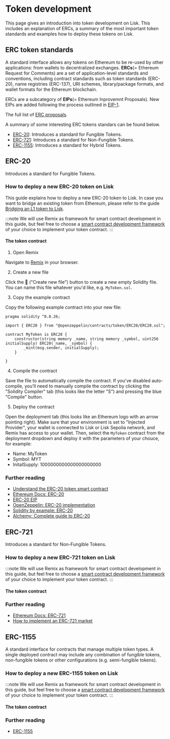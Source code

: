 # Token development

This page gives an introduction into token development on Lisk.
This includes an explanation of ERCs, a summary of the most important token standards and examples how to deploy these tokens on Lisk.

## ERC token standards

A standard interface allows any tokens on Ethereum to be re-used by other applications: from wallets to decentralized exchanges.
**ERCs**(= Ethereum Request for Comments) are a set of application-level standards and conventions, including contract standards such as token standards (ERC-20), name registries (ERC-137), URI schemes, library/package formats, and wallet formats for the Ethereum blockchain.

ERCs are a subcategory of **EIPs**(= Ethereum Inprovemnt Proposals).
New EIPs are added following the process outlined in [EIP-1](https://eips.ethereum.org/EIPS/eip-1).

The full list of [ERC proposals](https://eips.ethereum.org/erc).

A summary of some interesting ERC tokens standars can be found below.

- [ERC-20](#erc-20): Introduces a standard for Fungible Tokens.
- [ERC-721](#erc-721): Introduces a standard for Non-Fungible Tokens.
- [ERC-1155](#erc-1155): Introduces a standard for Hybrid Tokens.

## ERC-20
Introduces a standard for Fungible Tokens.

### How to deploy a new ERC-20 token on Lisk

This guide explains how to deploy a new ERC-20 token to Lisk.
In case you want to bridge an existing token from Ethereum, please refer to the guide [Bridging an L1 token to Lisk](add-token-to-lisk).

:::note
We will use Remix as framework for smart contract development in this guide, but feel free to choose a [smart contract development framework](/category/building-on-lisk/deploying-smart-contract) of your choice to implement your token contract.
:::

#### The token contract

1. Open Remix

Navigate to [Remix](https://remix.ethereum.org) in your browser.

2. Create a new file

Click the 📄 ("Create new file") button to create a new empty Solidity file.
You can name this file whatever you'd like, e.g. `MyToken.sol`.

3. Copy the example contract

Copy the following example contract into your new file:

```solidity
pragma solidity ^0.8.26;

import { ERC20 } from "@openzeppelin/contracts/token/ERC20/ERC20.sol";

contract MyToken is ERC20 {
    constructor(string memory _name, string memory _symbol, uint256 initialSupply) ERC20(_name, _symbol) {
        _mint(msg.sender, initialSupply);
    }
    
}
```

4. Compile the contract

Save the file to automatically compile the contract.
If you've disabled auto-compile, you'll need to manually compile the contract by clicking the "Solidity Compiler" tab (this looks like the letter "S") and pressing the blue "Compile" button.

5. Deploy the contract

Open the deployment tab (this looks like an Ethereum logo with an arrow pointing right).
Make sure that your environment is set to "Injected Provider", your wallet is connected to Lisk or Lisk Sepolia network, and Remix has access to your wallet.
Then, select the `MyToken` contract from the deployment dropdown and deploy it with the parameters of your chouce, for example:

- Name: MyToken
- Symbol: MYT
- InitalSupply: 1000000000000000000000

### Further reading
- [Understand the ERC-20 token smart contract](https://ethereum.org/en/developers/tutorials/understand-the-erc-20-token-smart-contract/)
- [Ethereum Docs: ERC-20](https://ethereum.org/en/developers/docs/standards/tokens/erc-20/)
- [ERC-20 EIP](https://eips.ethereum.org/EIPS/eip-20)
- [OpenZeppelin: ERC-20 implementation](https://github.com/OpenZeppelin/openzeppelin-contracts/blob/master/contracts/token/ERC20/ERC20.sol)
- [Solidity by example: ERC-20](https://solidity-by-example.org/app/erc20/)
- [Alchemy: Complete guide to ERC-20](https://www.alchemy.com/overviews/erc20-solidity)

## ERC-721
Introduces a standard for Non-Fungible Tokens.

### How to deploy a new ERC-721 token on Lisk

:::note
We will use Remix as framework for smart contract development in this guide, but feel free to choose a [smart contract development framework](/category/building-on-lisk/deploying-smart-contract) of your choice to implement your token contract.
:::

#### The token contract

### Further reading
- [Ethereum Docs: ERC-721](https://ethereum.org/en/developers/docs/standards/tokens/erc-721/)
- [How to implement an ERC-721 market](https://ethereum.org/en/developers/tutorials/how-to-implement-an-erc721-market/)

## ERC-1155

A standard interface for contracts that manage multiple token types.
A single deployed contract may include any combination of fungible tokens, non-fungible tokens or other configurations (e.g. semi-fungible tokens).

### How to deploy a new ERC-1155 token on Lisk

:::note
We will use Remix as framework for smart contract development in this guide, but feel free to choose a [smart contract development framework](/category/building-on-lisk/deploying-smart-contract) of your choice to implement your token contract.
:::

#### The token contract

### Further reading
- [ERC-1155](https://ethereum.org/en/developers/docs/standards/tokens/erc-1155/)